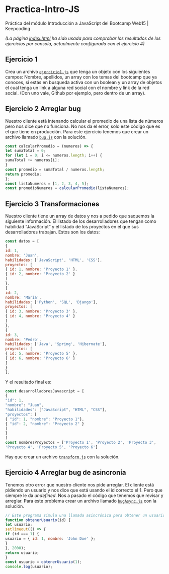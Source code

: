 # Practica-Intro-JS
Práctica del módulo Introducción a JavaScript del Bootcamp Web15 | Keepcoding

*(La página [index.html](/index.html) ha sido usada para comprobar los resultados de los ejercicios por consola, actualmente configurada con el ejercicio 4)*

## Ejercicio 1
Crea un archivo [`ejercicio1.js`](/ejercicio1.js) que tenga un objeto con los siguientes campos: Nombre,
apellidos, un array con los temas del bootcamp que ya conoces, si estás en busqueda
activa con un boolean y un array de objetos el cual tenga un link a alguna red social con el
nombre y link de la red social. (Con uno vale, Github por ejemplo, pero dentro de un array).

## Ejercicio 2 Arreglar bug
Nuestro cliente está intenando calcular el promedio de una lista de números pero nos dice
que no funciona. No nos da el error, solo este código que es el que tiene en producción.
Para este ejercicio tenemos que crear un archivo llamado [`bug.js`](bug.js) con la solución.
```js
const calcularPromedio = (numeros) => {
let sumaTotal = 0;
for (let i = 0; i <= numeros.length; i++) {
sumaTotal += numeros[i];
}
const promedio = sumaTotal / numeros.length;
return promedio;
};
const listaNumeros = [1, 2, 3, 4, 5];
const promedioNumeros = calcularPromedio(listaNumeros);
```

## Ejercicio 3 Transformaciones
Nuestro cliente tiene un array de datos y nos a pedido que saquemos la siguiente
información. El listado de los desarrolladores que tengan como habilidad “JavaScript” y el
listado de los proyectos en el que sus desarrolladores trabajan.
Estos son los datos:
```js
const datos = [
{
id: 1,
nombre: 'Juan',
habilidades: ['JavaScript', 'HTML', 'CSS'],
proyectos: [
{ id: 1, nombre: 'Proyecto 1' },
{ id: 2, nombre: 'Proyecto 2' }
]
},
{
id: 2,
nombre: 'María',
habilidades: ['Python', 'SQL', 'Django'],
proyectos: [
{ id: 3, nombre: 'Proyecto 3' },
{ id: 4, nombre: 'Proyecto 4' }
]
},
{
id: 3,
nombre: 'Pedro',
habilidades: ['Java', 'Spring', 'Hibernate'],
proyectos: [
{ id: 5, nombre: 'Proyecto 5' },
{ id: 6, nombre: 'Proyecto 6' }
]
}
];
```
Y el resultado final es:
```js
const desarrolladoresJavascript = [
{
"id": 1,
"nombre": "Juan",
"habilidades": ["JavaScript", "HTML", "CSS"],
"proyectos": [
{ "id": 1, "nombre": "Proyecto 1"},
{ "id": 2, "nombre": "Proyecto 2" }
]
}
]
const nombresProyectos = ['Proyecto 1', 'Proyecto 2', 'Proyecto 3',
'Proyecto 4', 'Proyecto 5', 'Proyecto 6']
```
Hay que crear un archivo [`transform.js`](/transform.js) con la solución.

## Ejercicio 4 Arreglar bug de asincronía
Tenemos otro error que nuestro cliente nos pide arreglar. El cliente está pidiendo un usuario
y nos dice que está usando el id correcto el 1. Pero que siempre le da *undefined*. Nos a
pasado el código que tenemos que revisar y arreglar. Para este problema crear un archivo
llamado [`bugAsync.js`](/bugAsync.js) con la solución.
```js
// Este programa simula una llamada asincrónica para obtener un usuario
function obtenerUsuario(id) {
let usuario;
setTimeout(() => {
if (id === 1) {
usuario = { id: 1, nombre: 'John Doe' };
}
}, 2000);
return usuario;
}
const usuario = obtenerUsuario(1);
console.log(usuario);
```
